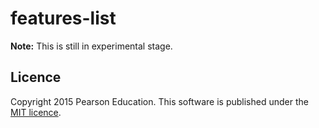 # features-list

**Note:** This is still in experimental stage.


## Licence

Copyright 2015 Pearson Education. This software is published under the [MIT licence](http://opensource.org/licenses/MIT).
